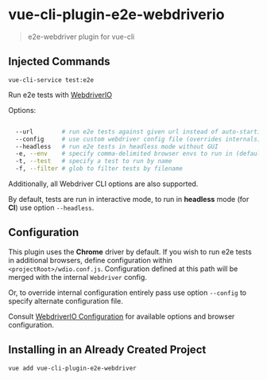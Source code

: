 # vue-cli-plugin-e2e-webdriverio

> e2e-webdriver plugin for vue-cli

## Injected Commands

`vue-cli-service test:e2e`

Run e2e tests with [WebdriverIO](http://webdriver.io/)

Options:

```sh

  --url        # run e2e tests against given url instead of auto-starting dev server
  --config     # use custom webdriver config file (overrides internals)
  --headless   # run e2e tests in headless mode without GUI
  -e, --env    # specify comma-delimited browser envs to run in (default: chrome)
  -t, --test   # specify a test to run by name
  -f, --filter # glob to filter tests by filename

```

Additionally, all Webdriver CLI options are also supported.

By default, tests are run in interactive mode, to run in **headless** mode (for **CI**) use option `--headless`.

## Configuration

This plugin uses the **Chrome** driver by default. If you wish to run e2e tests in additional browsers, define configuration within `<projectRoot>/wdio.conf.js`.
Configuration defined at this path will be merged with the internal `Webdriver` config.

Or, to override internal configuration entirely pass use option `--config` to specify alternate configuration file.

Consult [WebdriverIO Configuration](http://webdriver.io/guide/getstarted/configuration.html) for available options and browser configuration.

## Installing in an Already Created Project

`vue add vue-cli-plugin-e2e-webdriver`
